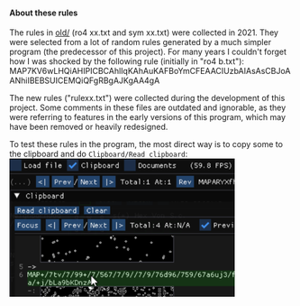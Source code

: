 #### About these rules

The rules in [old/](old) (ro4 xx.txt and sym xx.txt) were collected in 2021. They were selected from a lot of random rules generated by a much simpler program (the predecessor of this project). For many years I couldn't forget how I was shocked by the following rule (initially in "ro4 b.txt"):
MAP7KV6wLHQiAHIPICBCAhlIqKAhAuKAFBoYmCFEAACIUzbAIAsAsCBJoAANhiIBEBSUICEMQiQFgRBgAJKgAA4gA

The new rules ("rulexx.txt") were collected during the development of this project. Some comments in these files are outdated and ignorable, as they were referring to features in the early versions of this program, which may have been removed or heavily redesigned.

To test these rules in the program, the most direct way is to copy some to the clipboard and do `Clipboard/Read clipboard`:
<img src="../pasting-rule.png" alt="pasting-rule" width="400" />
